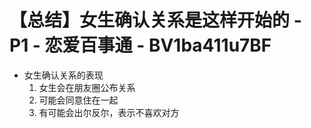 # 【总结】女生确认关系是这样开始的 - P1 - 恋爱百事通 - BV1ba411u7BF

-   女生确认关系的表现
    1.  女生会在朋友圈公布关系
    2.  可能会同意住在一起
    3.  有可能会出尔反尔，表示不喜欢对方